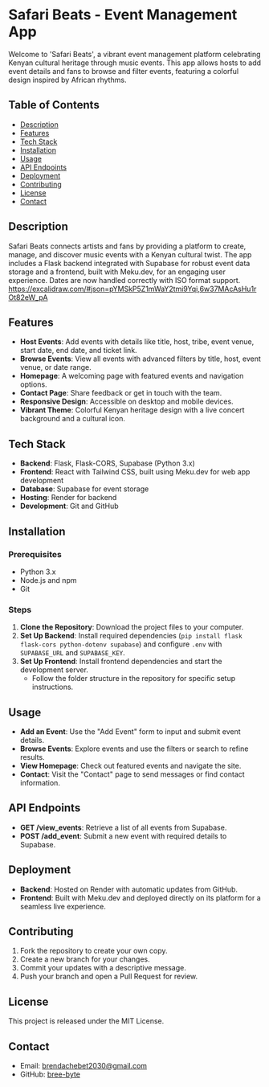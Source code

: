 # Safari Beats - Event Management App

Welcome to 'Safari Beats', a vibrant event management platform celebrating Kenyan cultural heritage through music events. This app allows hosts to add event details and fans to browse and filter events, featuring a colorful design inspired by African rhythms.

## Table of Contents
- [Description](#description)
- [Features](#features)
- [Tech Stack](#tech-stack)
- [Installation](#installation)
- [Usage](#usage)
- [API Endpoints](#api-endpoints)
- [Deployment](#deployment)
- [Contributing](#contributing)
- [License](#license)
- [Contact](#contact)

## Description
Safari Beats connects artists and fans by providing a platform to create, manage, and discover music events with a Kenyan cultural twist. The app includes a Flask backend integrated with Supabase for robust event data storage and a frontend, built with Meku.dev, for an engaging user experience. Dates are now handled correctly with ISO format support.
https://excalidraw.com/#json=pYMSkP5Z1mWaY2tmi9Yqi,6w37MAcAsHu1rOt82eW_pA
## Features
- **Host Events**: Add events with details like title, host, tribe, event venue, start date, end date, and ticket link.
- **Browse Events**: View all events with advanced filters by title, host, event venue, or date range.
- **Homepage**: A welcoming page with featured events and navigation options.
- **Contact Page**: Share feedback or get in touch with the team.
- **Responsive Design**: Accessible on desktop and mobile devices.
- **Vibrant Theme**: Colorful Kenyan heritage design with a live concert background and a cultural icon.

## Tech Stack
- **Backend**: Flask, Flask-CORS, Supabase (Python 3.x)
- **Frontend**: React with Tailwind CSS, built using Meku.dev for web app development
- **Database**: Supabase for event storage
- **Hosting**: Render for backend
- **Development**: Git and GitHub

## Installation
### Prerequisites
- Python 3.x
- Node.js and npm
- Git

### Steps
1. **Clone the Repository**: Download the project files to your computer.
2. **Set Up Backend**: Install required dependencies (`pip install flask flask-cors python-dotenv supabase`) and configure `.env` with `SUPABASE_URL` and `SUPABASE_KEY`.
3. **Set Up Frontend**: Install frontend dependencies and start the development server.
   - Follow the folder structure in the repository for specific setup instructions.

## Usage
- **Add an Event**: Use the "Add Event" form to input and submit event details.
- **Browse Events**: Explore events and use the filters or search to refine results.
- **View Homepage**: Check out featured events and navigate the site.
- **Contact**: Visit the "Contact" page to send messages or find contact information.

## API Endpoints
- **GET /view_events**: Retrieve a list of all events from Supabase.
- **POST /add_event**: Submit a new event with required details to Supabase.

## Deployment
- **Backend**: Hosted on Render with automatic updates from GitHub.
- **Frontend**: Built with Meku.dev and deployed directly on its platform for a seamless live experience.

## Contributing
1. Fork the repository to create your own copy.
2. Create a new branch for your changes.
3. Commit your updates with a descriptive message.
4. Push your branch and open a Pull Request for review.

## License
This project is released under the MIT License.

## Contact
- Email: brendachebet2030@gmail.com
- GitHub: [bree-byte](https://github.com/bree-byte)
